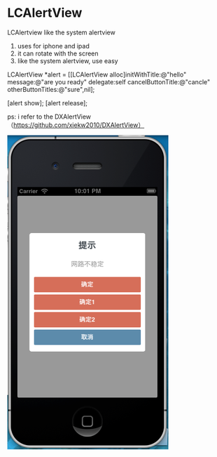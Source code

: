 LCAlertView
===========

LCAlertview like the system alertview

1. uses for iphone and ipad
2. it can rotate with the screen
3. like the system alertview, use easy

LCAlertView *alert = [[LCAlertView alloc]initWithTitle:@"hello" 
                                          message:@"are you ready" 
                                          delegate:self 
                                          cancelButtonTitle:@"cancle" 
                                          otherButtonTitles:@"sure",nil];

[alert show];
[alert release];

ps: i refer to the DXAlertView（https://github.com/xiekw2010/DXAlertView）

![hori](https://github.com/dudongdaoqi/LCAlertView/blob/master/image.png)
